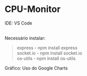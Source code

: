 # CPU-Monitor

IDE: VS Code<br><br>

Necessário instalar:<br>
  >express - npm install express<br>
  >socket.io - npm install socket.io<br>
  >os-utils - npm install os-utils<br>
  
Gráfico: Uso do Google Charts
  

